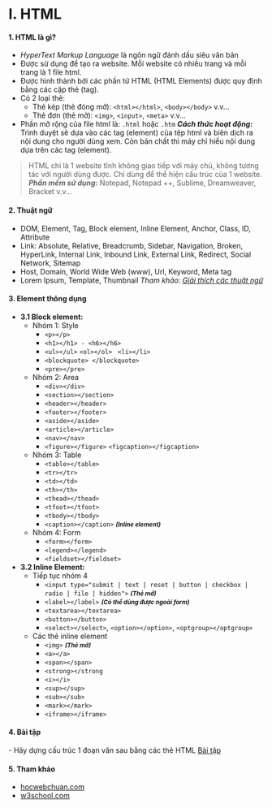 # I. HTML
#### 1. HTML là gì?
- _HyperText Markup Language_ là ngôn ngữ đánh dấu siêu văn bản
- Được sử dụng để tạo ra website. Mỗi website có nhiều trang và mỗi trang là 1 file html.
- Được hình thành bởi các phần tử HTML (HTML Elements)  được quy định bằng các cặp thẻ (tag).
- Có 2 loại thẻ: 
	- Thẻ kép (thẻ đóng mở):  `<html></html>`, `<body></body>` v.v...
	- Thẻ đơn (thẻ mở): `<img>`, `<input>`, `<meta>` v.v...
- Phần mở rộng của file html là: `.html` hoặc `.htm`
***Cách thức hoạt động:*** Trình duyệt sẽ dựa vào các tag (element) của tệp html và biên dịch ra nội dung cho người dùng xem. Còn bản chất thì máy chỉ hiểu nội dung dựa trên các tag (element).
> HTML chỉ là 1 website tĩnh không giao tiếp với máy chủ, không tương tác với người dùng được. Chỉ dùng để thể hiện cấu trúc của 1 website.
> ***Phần mềm sử dụng:*** Notepad, Notepad ++, Sublime, Dreamweaver, Bracket v.v...
#### 2. Thuật ngữ
- DOM, Element, Tag, Block element, Inline Element, Anchor, Class, ID, Attribute
- Link: Absolute, Relative, Breadcrumb, Sidebar, Navigation, Broken, HyperLink, Internal Link, Inbound Link, External Link, Redirect, Social Network, Sitemap
- Host, Domain, World Wide Web (www), Url, Keyword, Meta tag
- Lorem Ipsum, Template, Thumbnail
_Tham khảo:  [Giải thích các thuật ngữ](http://web.vivicorp.com/tu-dien-web/)_
#### 3. Element thông dụng
- **3.1 Block element:** 
	- Nhóm 1: Style
		- `<p></p>` 
		- `<h1></h1> - <h6></h6>` 
		- `<ul></ul>`  `<ol></ol>` ` <li></li>` 
		- `<blockquote> </blockquote>`
		- `<pre></pre>`
	- Nhóm 2: Area
		- `<div></div>` 
		- `<section></section>` 
		- `<header></header>` 
		- `<footer></footer>` 
		- `<aside></aside>`
		- `<article></article>`  
		- `<nav></nav>`
		- `<figure></figure>` `<figcaption></figcaption>`
	- Nhóm 3: Table
		- `<table></table>`
		- `<tr></tr>`
		- `<td></td>`
		- `<th></th>`
		- `<thead></thead>`
		- `<tfoot></tfoot>`
		- `<tbody></tbody>`
		- `<caption></caption>` <small>***(Inline element)***</small>
	- Nhóm 4: Form
		- `<form></form>`
		- `<legend></legend>`
		- `<fieldset></fieldset>`
- **3.2 Inline Element:**
	- Tiếp tục nhóm 4
		- `<input type="submit | text | reset | button | checkbox | radio | file | hidden">` <small>***(Thẻ mở)***</small>
		- `<label></label>` <small>***(Có thể dùng được ngoài form)***</small>
		- `<textarea></textarea>`
		- `<button></button>`
		- `<select></select>`, `<option></option>`, `<optgroup></optgroup>`
	- Các thẻ inline element
		- `<img>` <small>***(Thẻ mở)***</small>
		- `<a></a>`
		- `<span></span>`
		- `<strong></strong`
		- `<i></i>`
		- `<sup></sup>`
		- `<sub></sub>`
		- `<mark></mark>`
		- `<iframe></iframe>`
#### 4. Bài tập
 \- Hãy dựng cấu trúc 1 đoạn văn sau bằng các thẻ HTML
[Bài tập](http://jsbin.com/rubavayuvo/edit?output)
#### 5. Tham khảo
- [hocwebchuan.com](http://hocwebchuan.com/reference/tag/html5/)
- [w3school.com](https://www.w3schools.com/html/default.asp)